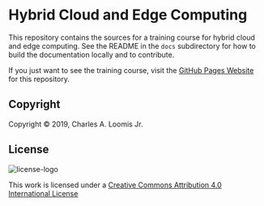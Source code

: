 # Hybrid Cloud and Edge Computing

This repository contains the sources for a training course for hybrid
cloud and edge computing. See the README in the `docs` subdirectory
for how to build the documentation locally and to contribute.

If you just want to see the training course, visit the [GitHub Pages
Website](https://connected-edge.github.io) for this repository.

## Copyright

Copyright &copy; 2019, Charles A. Loomis Jr.

## License

![license-logo](/docs/assets/cc-license.png)

This work is licensed under a [Creative Commons Attribution 4.0
International
License](href="http://creativecommons.org/licenses/by/4.0/")
